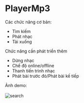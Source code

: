 # PlayerMp3
 
Các chức năng cơ bản:
 + Tìm kiếm
 + Phát nhạc
 + Tải xuống

   
Chức năng cần phát triển thêm
 + Dừng nhạc
 + Chế độ online/offline
 + Thanh tiến trình nhạc
 + Phát bài trước đó/Phát bài kế tiếp

Ảnh demo:
<br><br>
![search](https://github.com/vancong2305/PlayerMp3/assets/137736021/97fced0b-9436-4719-8fbf-381ffe48e3d6)
